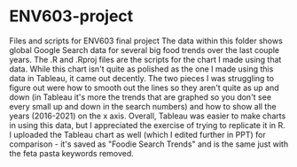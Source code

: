 # ENV603-project
Files and scripts for ENV603 final project
The data within this folder shows global Google Search data for several big food trends over the last couple years. The .R and .Rproj files are the scripts for the chart I made using that data.
While this chart isn't quite as polished as the one I made using this data in Tableau, it came out decently. The two pieces I was struggling to figure out were how to smooth out the lines so they aren't quite as up and down (in Tableau it's more the trends that are graphed so you don't see every small up and down in the search numbers) and how to show all the years (2016-2021) on the x axis. Overall, Tableau was easier to make charts in using this data, but I appreciated the exercise of trying to replicate it in R. I uploaded the Tableau chart as well (which I edited further in PPT) for comparison - it's saved as "Foodie Search Trends" and is the same just with the feta pasta keywords removed.
